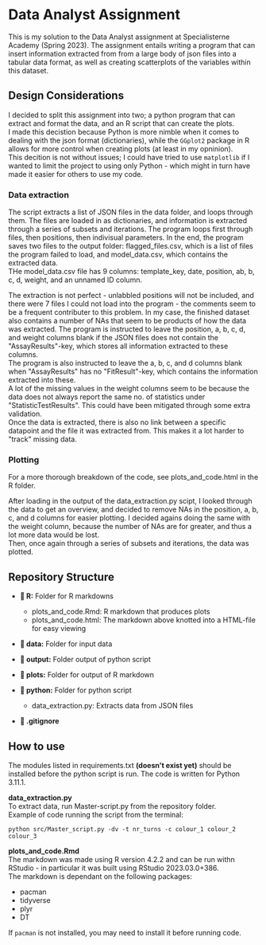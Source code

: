 # Data Analyst Assignment
This is my solution to the Data Analyst assignment at Specialisterne Academy (Spring 2023). The assignment entails writing a program that can insert information extracted from from a large body of json files into a tabular data format, as well as creating scatterplots of the variables within this dataset. 

## Design Considerations
I decided to split this assignment into two; a python program that can extract and format the data, and an R script that can create the plots.   
I made this decistion because Python is more nimble when it comes to dealing with the json format (dictionaries), while the `GGplot2` package in R allows for more control when creating plots (at least in my opninion).    
This decition is not without issues; I could have tried to use `matplotlib` if I wanted to limit the project to using only Python - which might in turn have made it easier for others to use my code. 

### Data extraction
The script extracts a list of JSON files in the data folder, and loops through them. The files are loaded in as dictionaries, and information is extracted through a series of subsets and iterations. The program loops first through files, then positions, then indivisual parameters. In the end, the program saves two files to the output folder: flagged_files.csv, which is a list of files the program failed to load, and model_data.csv, which contains the extracted data.     
THe model_data.csv file has 9 columns: template_key, date, position, ab, b, c, d, weight, and an unnamed ID column.      

The extraction is not perfect - unlabbled positions will not be included, and there were 7 files I could not load into the program - the comments seem to be a frequent contributer to this problem. 
In my case, the finished dataset also contains a number of NAs that seem to be products of how the data was extracted. 
The program is instructed to leave the position, a, b, c, d, and weight columns blank if the JSON files does not contain the "AssayResults"-key, which 
stores all information extracted to these columns.     
The program is also instructed to leave the a, b, c, and d columns blank when "AssayResults" 
has no "FitResult"-key, which contains the information extracted into these.   
A lot of the missing values in the weight columns seem to be because the data does not always report the same no. of statistics under "StatisticTestResults". This could have been mitigated through some extra validation.     
Once the data is extracted, there is also no link between a specific datapoint and the file it was extracted from. This makes it a lot harder to "track" missing data. 

### Plotting
For a more thorough breakdown of the code, see plots_and_code.html in the R folder. 

After loading in the output of the data_extraction.py scipt, I looked through the data to get an overview, and decided to remove NAs in the position, a, b, c, and d columns for easier plotting. I decided agains doing the same with the weight column, because the number of NAs are for greater, and thus a lot more data would be lost.     
Then, once again through a series of subsets and iterations, the data was plotted. 

## Repository Structure
- __:file_folder: R:__ Folder for R markdowns
    - plots_and_code.Rmd: R markdown that produces plots
    - plots_and_code.html: The markdown above knotted into a HTML-file for easy viewing  

- __:file_folder: data:__ Folder for input data
- __:file_folder: output:__ Folder output of python script 
- __:file_folder: plots:__ Folder for output of R markdown
- __:file_folder: python:__ Folder for python script
    - data_extraction.py: Extracts data from JSON files
    
- __:page_facing_up: .gitignore__


## How to use
The modules listed in requirements.txt __(doesn't exist yet)__ should be installed before the python script is run. The code is written for Python 3.11.1.    

__data_extraction.py__    
To extract data, run Master-script.py from the repository folder.     
Example of code running the script from the terminal:

```
python src/Master_script.py -dv -t nr_turns -c colour_1 colour_2 colour_3
```
__plots_and_code.Rmd__    
The markdown was made using R version 4.2.2 and can be run withn RStudio - in particular it was built using RStudio 2023.03.0+386.    
The markdown is dependant on the following packages: 
- pacman
- tidyverse
- plyr
- DT

If `pacman` is not installed, you may need to install it before running code. 
